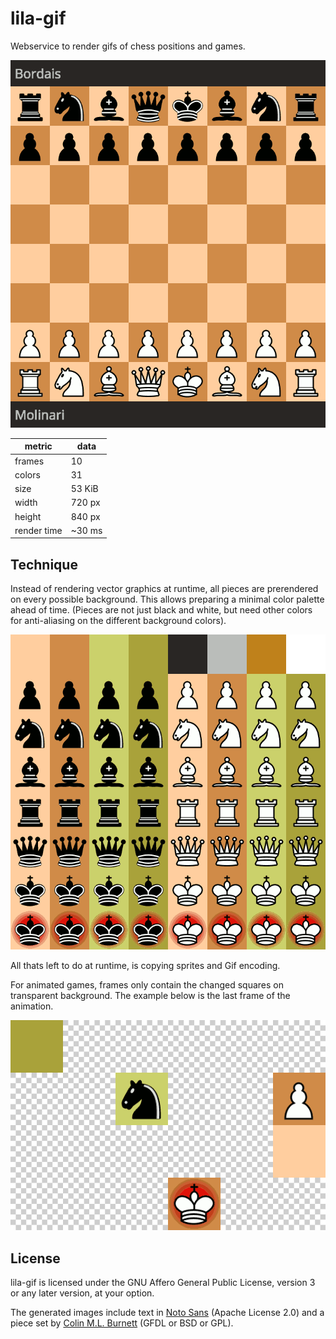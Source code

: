 lila-gif
========

Webservice to render gifs of chess positions and games.

![Example: Molinari vs. Bordais](/example.gif)

metric | data
--- | ---
frames | 10
colors | 31
size | 53 KiB
width | 720 px
height | 840 px
render time | ~30 ms

Technique
---------

Instead of rendering vector graphics at runtime, all pieces are prerendered
on every possible background. This allows preparing a minimal color palette
ahead of time. (Pieces are not just black and white, but need other colors
for anti-aliasing on the different background colors).

![Sprite](/theme/sprite.gif)

All thats left to do at runtime, is copying sprites and Gif encoding.

For animated games, frames only contain the changed squares on transparent
background. The example below is the last frame of the animation.

![Example frame](/example-frame.png)

License
-------

lila-gif is licensed under the GNU Affero General Public License, version 3 or
any later version, at your option.

The generated images include text in
[Noto Sans](https://fonts.google.com/specimen/Noto+Sans) (Apache License 2.0)
and a piece set by
[Colin M.L. Burnett](https://en.wikipedia.org/wiki/User:Cburnett)
(GFDL or BSD or GPL).
